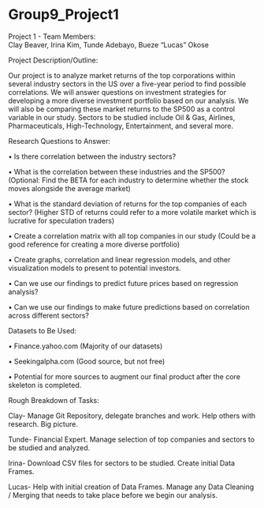 # Group9_Project1

Project 1 -
Team Members:  
Clay Beaver, Irina Kim, Tunde Adebayo, Bueze “Lucas” Okose

Project Description/Outline:

Our project is to analyze market returns of the top corporations within several industry sectors in the US over a five-year period to find possible correlations. We will answer questions on investment strategies for developing a more diverse investment portfolio based on our analysis.  We will also be comparing these market returns to the SP500 as a control variable in our study.
Sectors to be studied include Oil & Gas, Airlines, Pharmaceuticals, High-Technology, Entertainment, and several more.

Research Questions to Answer:

•	Is there correlation between the industry sectors?

•	What is the correlation between these industries and the SP500? (Optional: Find the BETA for each industry to determine whether the stock moves alongside the average market)

•	What is the standard deviation of returns for the top companies of each sector? (Higher STD of returns could refer to a more volatile market which is lucrative for speculation traders)

•	Create a correlation matrix with all top companies in our study (Could be a good reference for creating a more diverse portfolio)

•	Create graphs, correlation and linear regression models, and other visualization models to present to potential investors.

•	Can we use our findings to predict future prices based on regression analysis? 

•	Can we use our findings to make future predictions based on correlation across different sectors?

Datasets to Be Used:

•	Finance.yahoo.com (Majority of our datasets)

•	Seekingalpha.com (Good source, but not free)

•	Potential for more sources to augment our final product after the core skeleton is completed.

Rough Breakdown of Tasks:

Clay- Manage Git Repository, delegate branches and work. Help others with research. Big picture.

Tunde- Financial Expert. Manage selection of top companies and sectors to be studied and analyzed.

Irina- Download CSV files for sectors to be studied. Create initial Data Frames.

Lucas- Help with initial creation of Data Frames. Manage any Data Cleaning / Merging that needs to take place before we begin our analysis.
